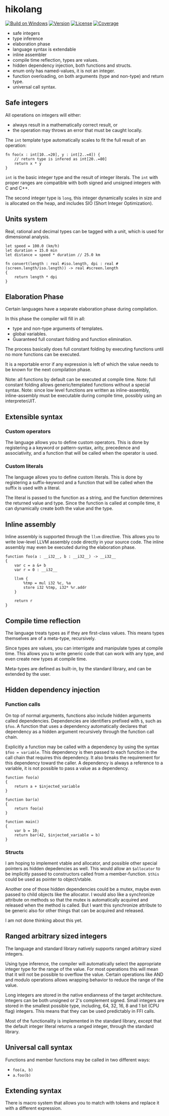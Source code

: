 # hikolang
[![Build on Windows](https://github.com/hikogui/hikolang/actions/workflows/build-on-windows.yml/badge.svg?branch=main)](https://github.com/hikogui/hikolang/actions/workflows/build-on-windows.yml)
[![Version](https://img.shields.io/badge/dynamic/json?url=https://raw.githubusercontent.com/hikogui/hikolang/main/vcpkg.json&label=Latest%20Version&query=$[%27version%27]&color=blue)](https://github.com/hikogui/hikolang/releases/latest)
[![License](https://img.shields.io/github/license/hikogui/hikolang.svg)](https://github.com/hikogui/hikolang/blob/main/LICENSE)
[![Coverage](https://codecov.io/github/hikogui/hikolang/graph/badge.svg?token=P95N8UFH1D)](https://codecov.io/github/hikogui/hikolang)

 * safe integers
 * type inference
 * elaboration phase
 * language syntax is extendable
 * inline assembler
 * compile time reflection, types are values.
 * hidden dependency injection, both functions and structs.
 * enum only has named-values, it is not an integer.
 * function overloading, on both arguments (type and non-type) and return type.
 * universal call syntax.

## Safe integers
All operations on integers will either:
 * always result in a mathematically correct result, or
 * the operation may throws an error that must be caught locally.

The `int` template type automatically scales to fit the full
result of an operation: 

```
fn foo(x : int[10..=20], y : int[2..=4]) {
    // return type is infered as int[20..=80]
    return x * y
}
```

`int` is the basic integer type and the result of integer literals.
The `int` with proper ranges are compatible with both signed and
unsigned integers with C and C++.

The second integer type is `long`, this integer dynamically scales in size
and is allocated on the heap, and includes SIO (Short Integer Optimization).

## Units system
Real, rational and decimal types can be tagged with a unit, which is used
for dimensional analysis.

```
let speed = 100.0 (km/h)
let duration = 15.0 min
let distance = speed * duration // 25.0 km

fn convert(length : real #iso.length, dpi : real #(screen.length/iso.length)) -> real #screen.length
{
    return length * dpi 
}
```

## Elaboration Phase
Certain languages have a separate elaboration phase during compilation.

In this phase the compiler will fill in all:
 * type and non-type arguments of templates.
 * global variables.
 * Guaranteed full constant folding and function elimination.

The process basically does full constant folding by executing functions until no
more functions can be executed.

It is a reportable error if any expression is left of which the value needs to
be known for the next compilation phase.

Note: all functions by default can be executed at compile time. 
Note: full constant folding allows generic/templated functions without a special syntax.
Note: since low level functions are written as inline-assembly, inline-assembly must be
      executable during compile time, possibly using an interpreter/JIT.

## Extensible syntax
### Custom operators
The language allows you to define custom operators. This is done by registering a
a keyword or pattern-syntax, arity, precedence and associativity, and a function that
will be called when the operator is used.

### Custom literals
The language allows you to define custom literals. This is done by registering a
suffix-keyword and a function that will be called when the suffix is used with a literal.

The literal is passed to the function as a string, and the function determines the
returned value and type. Since the function is called at compile time, it can
dynamically create both the value and the type.

## Inline assembly
Inline assembly is supported through the `llvm` directive. This allows you to write low-level
LLVM assembly code directly in your source code. The inline assembly may even be executed during
the elaboration phase.

```
function foo(a : __i32__, b : __i32__) -> __i32__
{
    var c = a &+ b
    var r = 0 : __i32__

    llvm {
        %tmp = mul i32 %c, %a
        store i32 %tmp, i32* %r.addr
    }

    return r
}
```

## Compile time reflection
The language treats types as if they are first-class values.
This means types themselves are of a meta-type, recursively.

Since types are values, you can interrigate and manipulate types at compile time.
This allows you to write generic code that can work with any type, and even
create new types at compile time.

Meta-types are defined as built-in, by the standard library, and can be extended
by the user.


## Hidden dependency injection
### Function calls
On top of normal arguments, functions also include hidden arguments called dependencies.
Dependencies are identifiers prefixed with `$`, such as `$foo`. A function that uses
a dependency automatically declares that dependency as a hidden argument recursively through
the function call chain.

Explicitly a function may be called with a dependency by using the syntax `$foo = variable`. This
dependency is then passed to each function in the call chain that requires this dependency. It
also breaks the requirement for this dependency toward the caller. A dependency is always a
reference to a variable, it is not possible to pass a value as a dependency.

```
function foo(a)
{
    return a + $injected_variable
}

function bar(a)
{
    return foo(a)
}

function main()
{
    var b = 10;
    return bar(42, $injected_variable = b)
}
```

### Structs
I am hoping to implement vtable and allocator, and possible other special pointers as
hidden depedencies as well. This would allow an `$allocator` to be implicitly passed to
constructors called from a member-function. `$this` could be used as pointer to
object/vtable.

Another one of those hidden dependencies could be a mutex, maybe even passed to child
objects like the allocator. I would also like a synchronize attribute on methods so
that the mutex is automatically acquired and released when the method is called.
But I want this synchronize attribute to be generic also for other things that
can be acquired and released.

I am not done thinking about this yet.

## Ranged arbitrary sized integers
The language and standard library natively supports ranged arbitrary sized integers.

Using type inference, the compiler will automatically select the appropriate integer type
for the range of the value. For most operations this will mean that it will
not be possible to overflow the value. Certain operations like AND and modulo operations
allows wrapping behavior to reduce the range of the value.

Long integers are stored in the native endianness of the target architecture. Integers
can be both unsigned or 2's complement signed. Small integers are stored in the smallest
possible type, including, 64, 32, 16, 8 and 1 bit (CPU flag) integers. This means that
they can be used predictably in FFI calls.

Most of the functionality is implemented in the standard library, except that the default
integer literal returns a ranged integer, through the standard library.

## Universal call syntax

Functions and member functions may be called in two different ways:
 * `foo(a, b)`
 * `a.foo(b)`

## Extending syntax
There is macro system that allows you to match with tokens and replace it with a different expression.

